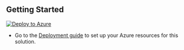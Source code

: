 ## Getting Started
[![Deploy to Azure](https://aka.ms/deploytoazurebutton)](https://portal.azure.com/#create/Microsoft.Template/uri/https%3A%2F%2Fgithub.com%2Fnchandhi%2Fnctestrepo%2FDeployment%2Fbicep%2Fmain.json)

* Go to the [Deployment guide](./Deployment/Deployment.md) to set up your Azure resources for this solution.  

